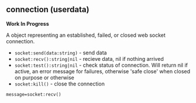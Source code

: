 ## connection (userdata)

**Work In Progress**

A object representing an established, failed, or closed web socket connection.

- `socket:send(data:string)` - send data
- `socket:recv():string|nil` - recieve data, nil if nothing arrived
- `socket:test():string|nil` - check status of connection. Will return nil if active, an error message for failures, otherwise 'safe close' when closed on purpose or otherwise
- `socket:kill()` - close the connection

```
message=socket:recv()
```
